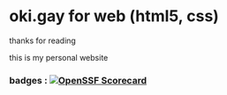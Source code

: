# oki.gay for web (html5, css)

thanks for reading

this is my personal website

### badges : [![OpenSSF Scorecard](htt‌ps://api.securityscorecards.dev/projects/github.com/okidog/oki.gay/badge)](htt‌ps://securityscorecards.dev/viewer/?uri=github.com/okidog/oki.gay)
